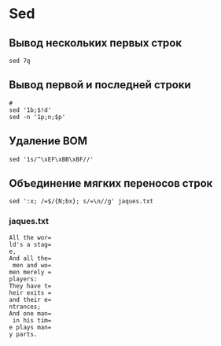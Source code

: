 # Sed

## Вывод нескольких первых строк

```shell
sed 7q
```

## Вывод первой и последней строки

```shell
# 
sed '1b;$!d'
sed -n '1p;n;$p'
```


## Удаление BOM

```shell
sed '1s/^\xEF\xBB\xBF//'
```


## Объединение мягких переносов строк

```shell
sed ':x; /=$/{N;bx}; s/=\n//g' jaques.txt
```

### jaques.txt
```
All the wor=
ld's a stag=
e,
And all the=
 men and wo=
men merely =
players:
They have t=
heir exits =
and their e=
ntrances;
And one man=
 in his tim=
e plays man=
y parts.
```
